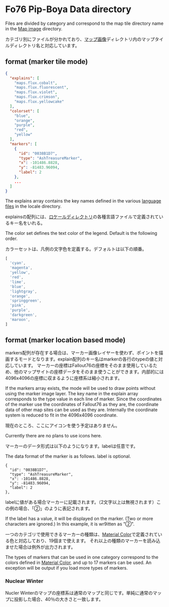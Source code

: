 # Fo76 Pip-Boya Data directory

Files are divided by category and correspond to the map tile directory name in the [Map image](../img/map) directory.

カテゴリ別にファイルが分かれており、[マップ画像](../img/map)ディレクトリ内のマップタイルディレクトリ名と対応しています。

## format (marker tile mode)

```json
{
  "explains": [
    "maps.flux.cobalt",
    "maps.flux.fluorescent",
    "maps.flux.violet",
    "maps.flux.crimson",
    "maps.flux.yellowcake"
  ],
  "colorset": [
    "blue",
    "orange",
    "purple",
    "red",
    "yellow"
  ],
  "markers": [
    {
      "id": "0038B1D7",
      "type": "AshTreasureMarker",
      "x": -101486.8828,
      "y": -81483.96094,
      "label": 2
    },
    ...
  ]
}
```

The explains array contains the key names defined in the various [language files](../../src/locales) in the locale directory.

explainsの配列には、[ロケールディレクトリ](../../src/locales)の各種言語ファイルで定義されているキー名をいれる。

The color set defines the text color of the legend. Default is the following order.

カラーセットは、凡例の文字色を定義する。デフォルトは以下の順番。

```js
[
  'cyan',
  'magenta',
  'yellow',
  'red',
  'lime',
  'blue',
  'lightgray',
  'orange',
  'springgreen',
  'pink',
  'purple',
  'darkgreen',
  'maroon',
]
```

## format (marker location based mode)

markers配列が存在する場合は、マーカー画像レイヤーを使わず、ポイントを描画するモードとなります。explain配列のキー名はmarkerの各行のtypeの値と対応しています。
マーカーの座標はFallout76の座標をそのまま使用しているため、他のマップサイトの座標データをそのまま使うことができます。内部的には4096x4096の座標に収まるように座標系は縮小されます。

If the markers array exists, the mode will be used to draw points without using the marker image layer. The key name in the explain array corresponds to the type value in each line of marker.
Since the coordinates of the marker use the coordinates of Fallout76 as they are, the coordinate data of other map sites can be used as they are. Internally the coordinate system is reduced to fit in the 4096x4096 coordinate.

現在のところ、ここにアイコンを使う予定はありません。

Currently there are no plans to use icons here.

マーカーのデータ形式は以下のようになります。labelは任意です。

The data format of the marker is as follows. label is optional.
```
{
  "id": "0038B1D7",
  "type": "AshTreasureMarker",
  "x": -101486.8828,
  "y": -81483.96094,
  "label": 2
},
```

labelに値がある場合マーカーに記載されます。（2文字以上は無視されます）この例の場合、「②」のように表記されます。

If the label has a value, it will be displayed on the marker. (Two or more characters are ignored.) In this example, it is wr9itten as "②".

一つのカテゴリで使用できるマーカーの種類は、[Material Color](https://material.io/resources/color/)で定義されている色と対応しており、19個まで使えます。
それ以上の種類のマーカーを読み込ませた場合は例外が出力されます。

The types of markers that can be used in one category correspond to the colors defined in [Material Color](https://material.io/resources/color/), and up to 17 markers can be used.
An exception will be output if you load more types of markers.

### Nuclear Winter

Nucler Winterのマップの座標系は通常のマップと同じです。単純に通常のマップに投影した場合、40％の大きさと一致します。
